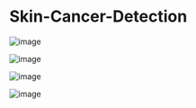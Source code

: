 # Skin-Cancer-Detection
 
![image](https://user-images.githubusercontent.com/17112412/208473734-84ee572d-36d6-4b63-b5c2-9ba092394866.png)

![image](https://user-images.githubusercontent.com/17112412/208473692-e551ea43-5270-4c0a-8df4-ecf5dc6f41b2.png)

![image](https://user-images.githubusercontent.com/17112412/208473888-ffa54b57-5d97-4b90-8461-1a3465dd962d.png)

![image](https://user-images.githubusercontent.com/17112412/208473911-c9db95b6-6ceb-42c9-b56b-20d0eef0bcf5.png)

